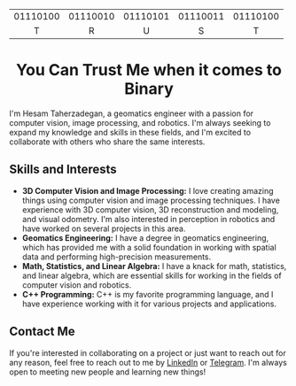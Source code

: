

<table
align="center">
  <tr>
    <td>01110100</td>
    <td>01110010</td>
    <td>01110101</td>
    <td>01110011</td>
    <td>01110100</td>
  </tr>
  <tr>
    <td align="center">T</td>
    <td align="center">R</td>
    <td align="center">U</td>
    <td align="center">S</td>
    <td align="center">T</td>
  </tr>
</table>

<h1 align="center">You Can Trust Me when it comes to Binary</h1>

<p>I'm Hesam Taherzadegan, a geomatics engineer with a passion for computer vision, image processing, and robotics. I'm always seeking to expand my knowledge and skills in these fields, and I'm excited to collaborate with others who share the same interests.</p>

<h2>Skills and Interests</h2>

<ul>
  <li><b>3D Computer Vision and Image Processing:</b> I love creating amazing things using computer vision and image processing techniques. I have experience with 3D computer vision, 3D reconstruction and modeling, and visual odometry. I'm also interested in perception in robotics and have worked on several projects in this area.</li>
  <li><b>Geomatics Engineering:</b> I have a degree in geomatics engineering, which has provided me with a solid foundation in working with spatial data and performing high-precision measurements.</li>
  <li><b>Math, Statistics, and Linear Algebra:</b> I have a knack for math, statistics, and linear algebra, which are essential skills for working in the fields of computer vision and robotics.</li>
  <li><b>C++ Programming:</b> C++ is my favorite programming language, and I have experience working with it for various projects and applications.</li>
</ul>

<h2>Contact Me</h2>

<p>If you're interested in collaborating on a project or just want to reach out for any reason, feel free to reach out to me by <a href="https://www.linkedin.com/in/hesam-taherzadegan/">LinkedIn</a> or <a href="https://t.me/Taherzadegan_hesam">Telegram</a>. I'm always open to meeting new people and learning new things!</p>

